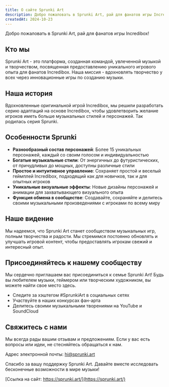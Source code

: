 ```yaml
---
title: О сайте Sprunki Art
description: Добро пожаловать в Sprunki Art, рай для фанатов игры Incredibox!
createdAt: 2024-10-23
---
```


Добро пожаловать в Sprunki Art, рай для фанатов игры Incredibox!

## Кто мы

Sprunki Art - это платформа, созданная командой, увлеченной музыкой и творчеством, посвященная предоставлению уникального игрового опыта для фанатов Incredibox. Наша миссия - вдохновлять творчество у всех через инновационные игры по созданию музыки.

## Наша история

Вдохновленные оригинальной игрой Incredibox, мы решили разработать серию адаптаций на основе Incredibox, чтобы удовлетворить желание игроков иметь больше музыкальных стилей и персонажей. Так родилась серия Sprunki.

## Особенности Sprunki

- **Разнообразный состав персонажей**: Более 15 уникальных персонажей, каждый со своим голосом и индивидуальностью
- **Богатые музыкальные стили**: От энергичных до футуристических, от причудливых до мощных, доступны различные стили
- **Простое и интуитивное управление**: Сохраняет простой и веселый геймплей Incredibox, подходящий как для новичков, так и для опытных игроков
- **Уникальные визуальные эффекты**: Новые дизайны персонажей и анимации для захватывающего визуального опыта
- **Функция обмена в сообществе**: Создавайте, сохраняйте и делитесь своими музыкальными произведениями с игроками по всему миру

## Наше видение

Мы надеемся, что Sprunki Art станет сообществом музыкальных игр, полным творчества и радости. Мы стремимся постоянно обновлять и улучшать игровой контент, чтобы предоставлять игрокам свежий и интересный опыт.

## Присоединяйтесь к нашему сообществу

Мы сердечно приглашаем вас присоединиться к семье Sprunki Art! Будь вы любителем музыки, геймером или творческим художником, вы можете найти свое место здесь.

- Следите за хэштегом #SprunkiArt в социальных сетях
- Участвуйте в наших конкурсах фан-арта
- Делитесь своими музыкальными творениями на YouTube и SoundCloud

## Свяжитесь с нами

Мы всегда рады вашим отзывам и предложениям. Если у вас есть вопросы или идеи, не стесняйтесь обращаться к нам.

Адрес электронной почты: [hi@sprunki.art](mailto:hi@sprunki.art)

Спасибо за вашу поддержку Sprunki Art. Давайте вместе исследовать бесконечные возможности в мире музыки!

[Ссылка на сайт: https://sprunki.art/](https://sprunki.art/)
